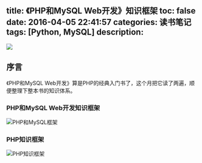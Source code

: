 title: 《PHP和MySQL Web开发》知识框架
toc: false
date: 2016-04-05 22:41:57
categories: 读书笔记
tags: [Python, MySQL]
description:
---

![](http://7xr2qq.com1.z0.glb.clouddn.com/PHP%E5%92%8CMySQL%20Web%E5%BC%80%E5%8F%91.jpg)
## 序言
《PHP和MySQL Web开发》算是PHP的经典入门书了，这个月把它读了两遍，顺便整理下整本书的知识体系。
<!-- more -->
### PHP和MySQL Web开发知识框架
![PHP和MySQL框架](http://7xrc03.com1.z0.glb.clouddn.com/PHP%E5%92%8CMySQL%E6%A1%86%E6%9E%B6.png)

### PHP知识框架
![PHP知识框架](http://7xrc03.com1.z0.glb.clouddn.com/PHP%E7%9F%A5%E8%AF%86%E6%A1%86%E6%9E%B6.png)